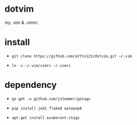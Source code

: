dotvim
======

my .vim &amp; .vimrc

install
======


* ```git clone https://github.com/atttx123/dotvim.git ~/.vim```

* ```ln -s ~/.vim/vimrc ~/.vimrc```

dependency
======

* `go get -u github.com/jstemmer/gotags`

* `pip install jedi flake8 autopep8`

* `apt-get install exuberant-ctags`
